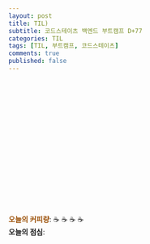 ```yaml
---
layout: post
title: TIL)
subtitle: 코드스테이츠 백엔드 부트캠프 D+77
categories: TIL
tags: [TIL, 부트캠프, 코드스테이츠]
comments: true
published: false
---
```



<img src="" align="left">  

<br/><br/><br/><br/><br/><br/><br/><br/><br/><br/><br/><br/><br/>

<br/>  

<span style="color:#994C00">**오늘의 커피량**</span>: ☕️ ☕️ ☕️ ☕️  
**오늘의 점심**: 
